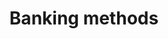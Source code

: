 ---
title: 'Banking methods'
breadcrumb_title: "Banking methods"
layout: 'block'
meta_title: 'Banking methods - MultiSafepay Docs'

logo: '/svgs/Banks.svg'
short_description: 'Accept payments with a range of banking solutions'
weight: 10
aliases:
    - /payment-methods/banks/
---